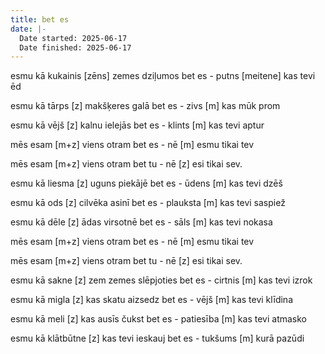 ```yaml
---
title: bet es
date: |-
  Date started: 2025-06-17
  Date finished: 2025-06-17
---
```

esmu kā kukainis [zēns]
zemes dziļumos
bet es - putns [meitene]
kas tevi ēd

esmu kā tārps [z]
makšķeres galā
bet es - zivs [m]
kas mūk prom

esmu kā vējš [z]
kalnu ielejās
bet es - klints [m]
kas tevi aptur

mēs esam [m+z]
viens otram
bet es - nē [m]
esmu tikai tev

mēs esam [m+z]
viens otram
bet tu - nē [z]
esi tikai sev.

esmu kā liesma [z]
uguns piekājē
bet es - ūdens [m]
kas tevi dzēš

esmu kā ods [z]
cilvēka asinī
bet es - plauksta [m]
kas tevi saspiež

esmu kā dēle [z]
ādas virsotnē
bet es - sāls [m]
kas tevi nokasa

mēs esam [m+z]
viens otram
bet es - nē [m]
esmu tikai tev

mēs esam [m+z]
viens otram
bet tu - nē [z]
esi tikai sev.

esmu kā sakne [z]
zem zemes slēpjoties
bet es - cirtnis [m]
kas tevi izrok

esmu kā migla [z]
kas skatu aizsedz
bet es - vējš [m]
kas tevi klīdina

esmu kā meli [z]
kas ausīs čukst
bet es - patiesība [m]
kas tevi atmasko

esmu kā klātbūtne [z]
kas tevi ieskauj
bet es - tukšums [m]
kurā pazūdi